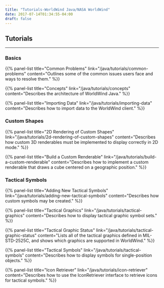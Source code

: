 ```yaml
---
title: "Tutorials-WorldWind Java/NASA WorldWind"
date: 2017-07-14T01:34:55-04:00
draft: false
---
```


## Tutorials

---

<h3 class="title-padding">Basics</h3>

{{% panel-list title="Common Problems" link="/java/tutorials/common-problems" content="Outlines some of the common issues users face and ways to resolve them." %}}

{{% panel-list title="Concepts" link="/java/tutorials/concepts" content="Describes the architecture of WorldWind Java." %}}

{{% panel-list title="Importing Data" link="/java/tutorials/importing-data" content="Describes how to import data to the WorldWind client." %}}

<h3 class="title-padding">Custom Shapes</h3>

{{% panel-list title="2D Rendering of Custom Shapes" link="/java/tutorials/2d-rendering-of-custom-shapes" content="Describes how custom 3D renderables must be implemented to display correctly in 2D mode." %}}

{{% panel-list title="Build a Custom Renderable" link="/java/tutorials/build-a-custom-renderable" content="Describes how to implement a custom renderable that draws a cube centered on a geographic position." %}}

<h3 class="title-padding">Tactical Symbols</h3>

{{% panel-list title="Adding New Tactical Symbols" link="/java/tutorials/adding-new-tactical-symbols" content="Describes how custom symbols may be created." %}}

{{% panel-list title="Tactical Graphics" link="/java/tutorials/tactical-graphics" content="Describes how to display tactical graphic symbol sets." %}}

{{% panel-list title="Tactical Graphic Status" link="/java/tutorials/tactical-graphic-status" content="Lists all of the tactical graphics defined in MIL-STD-2525C, and shows which graphics are supported in WorldWind." %}}

{{% panel-list title="Tactical Symbols" link="/java/tutorials/tactical-symbols" content="Describes how to display symbols for single-position objects." %}}

{{% panel-list title="Icon Retriever" link="/java/tutorials/icon-retriever" content="Describes how to use the IconRetriever interface to retrieve icons for tactical symbols." %}}